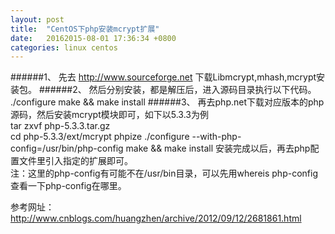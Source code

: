 ```yaml
---
layout: post
title:  "CentOS下php安装mcrypt扩展"
date:   20162015-08-01 17:36:34 +0800
categories: linux centos
---
```



######1、 先去 http://www.sourceforge.net 下载Libmcrypt,mhash,mcrypt安装包。
######2、 然后分别安装，都是解压后，进入源码目录执行以下代码。
    ./configure
    make && make install
######3、 再去php.net下载对应版本的php源码，然后安装mcrypt模块即可，如下以5.3.3为例  
    tar zxvf php-5.3.3.tar.gz  
    cd php-5.3.3/ext/mcrypt
    phpize
    ./configure --with-php-config=/usr/bin/php-config
    make && make install
安装完成以后，再去php配置文件里引入指定的扩展即可。   
注：这里的php-config有可能不在/usr/bin目录，可以先用whereis php-config查看一下php-config在哪里。  

参考网址：http://www.cnblogs.com/huangzhen/archive/2012/09/12/2681861.html